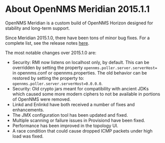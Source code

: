 About OpenNMS Meridian 2015.1.1
===============================

OpenNMS Meridian is a custom build of OpenNMS Horizon designed for stability and long-term support.

Since Meridian 2015.1.0, there have been tons of minor bug fixes.  For a complete list, see the
release notes [here](http://meridian.opennms.com/releasenotes/2015/latest/).

The most notable changes over 2015.1.0 are:

* Security: RMI now listens on localhost only, by default.  This can be overridden by setting the
  property `opennms.poller.server.serverHost=` in opennms.conf or opennms.properties.  The old
  behavior can be restored by setting the property to: `opennms.poller.server.serverHost=0.0.0.0`.
* Security: Old crypto jars meant for compatibility with ancient JDKs which caused some more
  modern ciphers to not be available in portions of OpenNMS were removed.
* Linkd and Enlinkd have both received a number of fixes and enhancements.
* The JMX configuration tool has been updated and fixed.
* Multiple scanning or failure issues in Provisiond have been fixed.
* Performance has been improved in the topology UI.
* A race condition that could cause dropped ICMP packets under high load was fixed.

